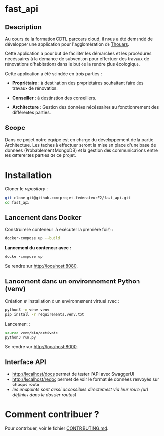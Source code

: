 # fast_api


## Description

Au cours de la formation CDTL parcours cloud, il nous a été demandé de développer une application pour l'agglomération de [Thouars](https://thouarsetmoi.fr/).

Cette application a pour but de faciliter les démarches et les procédures nécéssaires à la demande de subvention pour effectuer des travaux de rénovations d'habitations dans le but de la rendre plus écologique.

Cette application a été scindée en trois parties :

- **Propriétaire** : à destination des propriétaires souhaitant faire des travaux de rénovation.

- **Conseiller** : à destination des conseillers.

- **Architecture** : Gestion des données nécéssaires au fonctionnement des différentes parties.

## Scope

Dans ce projet notre équipe est en charge du développement de la partie Architecture. Les taches à effectuer seront la mise en place d'une base de données (Probablement MongoDB) et la gestion des communications entre les différentes parties de ce projet.

# Installation

Cloner le *repository* :
```bash
git clone git@github.com:projet-federateurE2/fast_api.git
cd fast_api
```

## Lancement dans Docker

Construire le conteneur (à exécuter la première fois) :
```bash
docker-compose up --build
```

**Lancement du conteneur avec :**
```bash
docker-compose up
```

Se rendre sur [http://localhost:8080](http://localhost:8080).

## Lancement dans un environnement Python (venv)

Création et installation d'un environnement virtuel avec :

```bash
python3 -m venv venv
pip install -r requirements.venv.txt
```

Lancement :

```bash
source venv/bin/activate
python3 run.py
```

Se rendre sur [http://localhost:8000](http://localhost:8000).

## Interface API

- [http://localhost/docs](http://localhost/docs) permet de tester l'API avec SwaggerUI
- [http://localhost/redoc](http://localhost/redoc) permet de voir le format de données renvoyés sur chaque route
- *les endpoints sont aussi accessibles directement via leur route (url définies dans le dossier routes)*

# Comment contribuer ?

Pour contribuer, voir le fichier [CONTRIBUTING.md](CONTRIBUTING.md).

